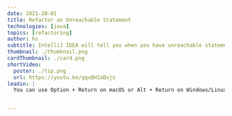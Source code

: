 ```yaml
---
date: 2021-20-01
title: Refactor an Unreachable Statement
technologies: [java]
topics: [refactoring]
author: hs
subtitle: IntelliJ IDEA will tell you when you have unreachable statements so you can remove them
thumbnail: ./thumbnail.png
cardThumbnail: ./card.png
shortVideo:
  poster: ./tip.png
  url: https://youtu.be/qquQH1aDvjs
leadin: |
  You can use Option + Return on macOS or Alt + Return on Windows/Linux to show context actions for redundant condition statements. You can then remove the redundant code.


---
```

